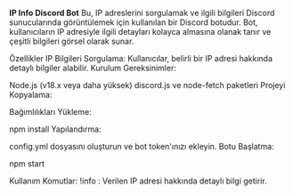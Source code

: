 **IP Info Discord Bot**
Bu, IP adreslerini sorgulamak ve ilgili bilgileri Discord sunucularında görüntülemek için kullanılan bir Discord botudur. Bot, kullanıcıların IP adresiyle ilgili detayları kolayca almasına olanak tanır ve çeşitli bilgileri görsel olarak sunar.

Özellikler
IP Bilgileri Sorgulama: Kullanıcılar, belirli bir IP adresi hakkında detaylı bilgiler alabilir.
Kurulum
Gereksinimler:

Node.js (v18.x veya daha yüksek)
discord.js ve node-fetch paketleri
Projeyi Kopyalama:

Bağımlılıkları Yükleme:

npm install
Yapılandırma:

config.yml dosyasını oluşturun ve bot token'ınızı ekleyin.
Botu Başlatma:

npm start

Kullanım
Komutlar:
!info <IP adresi>: Verilen IP adresi hakkında detaylı bilgi getirir.


